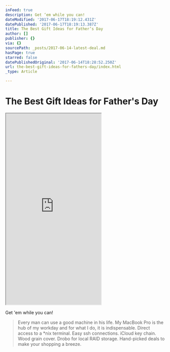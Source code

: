 ```yaml
---
inFeed: true
description: Get ‘em while you can!
dateModified: '2017-06-17T18:19:12.431Z'
datePublished: '2017-06-17T18:19:13.387Z'
title: The Best Gift Ideas for Father’s Day
author: []
publisher: {}
via: {}
sourcePath: _posts/2017-06-14-latest-deal.md
hasPage: true
starred: false
datePublishedOriginal: '2017-06-14T18:28:52.250Z'
url: the-best-gift-ideas-for-fathers-day/index.html
_type: Article

---
```

# The Best Gift Ideas for Father's Day

<iframe src="https://the-grid.github.io/ed-userhtml/?g=eJztl11v2zYUhu_zKzRf6GqOKUqkpNTy0CxAnKFZ0mYdut4IFHkkE6FEhWTqpr--lCwnQXdToF_DGl5I5BH5HuLoMV_rYOlYpSCw7k5BMXMi2ErhNkcxQv37Z4GD927OlGy6o4BD58A8m60Ols4Ml2luMRsnz1ZL2zKl_M0Z3TUrfEhP1x-Cm1sm5lwbCM78ehX8PnRluqzMChN6evxr8Aqc7FhwIm2v2N1yMa33nZ3ewokx3b8T5EOCx7Lkq8imXy672JXIrJbjUNaGtfdV3pU4wkOJNyCbjTvCyTCYBS0zjeymuqL9eDdpDFhutFKya4pZp2fBqFtpI8DsHhtezBaLrZ137JC17IPu5kzYO-ugPeS6XXjpBpxd3Px2Bead5PA3GCt1V2CEUpRhHF508MdVEYUXPRjmhken4J6LtWtVeM7MNbhLxTgUr69Cq2-N7zEeGqgLV5dOqpCJ0t31UPRGi1vuSr_Z69AZxq_9rkspCmY3inVC6jlGYTsq9qPibr9eqxmyev0x3HruimMUvfhr_eb5BQqZlZ19HBgSnIlCZFXMeIUoVCnDMcJxhViCoKYkYpTHod3obTnVyplbGBeWuofOlrIrO9iWW9kJvS1qpiyEvfHlKblW2hTx2EInndqHEKKUo7BqpnE9Nv_zCHxbLnavfERBPFHwdSkgF59Q4AMTBVWaJowQmvIKizhPUh5DVOc8rWmU1TH5kRTsTpufgoKburR9Obykb0rDOcV_Ri_PHmjYByYaOAVBUBbnImKcUJ5VORZpTVBMOEc8-7E0jCZx76af-pABpoKt1iLg-h2YzzewE6MrHZATj5g2rIHPX3k-uF2vjbNBr4BZ-OXJ377byba-On5xSV8-sLwPTCzHJEV5VFcVSaOc4iRBDDHCc8gxEpxG34vlJ2v7NgCg9fHp-eWbBwDuA3trSyoSJyIVNc8zAWnMIGVRRhDKUowIerK2_5W1vUX_nND4kbVNgYkG7P_SoiRPKAGKo5SIjNYV5BDFlT8XYvwfsDZ_HT4uVwcfATN48Zw" height="600" style=""></iframe>

Get 'em while you can!

> Every man can use a good machine in his life. My MacBook Pro is the hub of my workday and for what I do, it is indispensable. Direct access to a \*nix terminal. Easy ssh connections. iCloud key chain. Wood grain cover. Drobo for local RAID storage. Hand-picked deals to make your shopping a breeze.